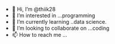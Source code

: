 - 👋 Hi, I’m @thiik28
- 👀 I’m interested in ...programming
- 🌱 I’m currently learning ..data science.
- 💞️ I’m looking to collaborate on ...coding
- 📫 How to reach me ...

<!---
thiik28/thiik28 is a ✨ special ✨ repository because its `README.md` (this file) appears on your GitHub profile.
You can click the Preview link to take a look at your changes.
--->
